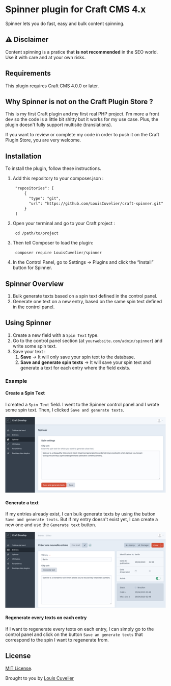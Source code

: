 # Spinner plugin for Craft CMS 4.x
Spinner lets you do fast, easy and bulk content spinning.

## ⚠️ Disclaimer

Content spinning is a pratice that **is not recommended** in the SEO world. Use it with care and at your own risks.

## Requirements

This plugin requires Craft CMS 4.0.0 or later.

## Why Spinner is not on the Craft Plugin Store ?
This is my first Craft plugin and my first real PHP project. I'm more a front dev so the code is a little bit shitty but it works for my use case.
Plus, the plugin doesn't fully support multisite (translations).

If you want to review or complete my code in order to push it on the Craft Plugin Store, you are very welcome.

## Installation

To install the plugin, follow these instructions.

1. Add this repository to your composer.json :
        
        "repositories": [
            {
              "type": "git",
              "url": "https://github.com/LouisCuvelier/craft-spinner.git"
            }
        ]

2. Open your terminal and go to your Craft project :

        cd /path/to/project
       

3. Then tell Composer to load the plugin:

        composer require LouisCuvelier/spinner

4. In the Control Panel, go to Settings → Plugins and click the “Install” button for Spinner.

## Spinner Overview

1. Bulk generate texts based on a spin text defined in the control panel.
2. Generate one text on a new entry, based on the same spin text defined in the control panel.

## Using Spinner

1. Create a new field with a `Spin Text` type.
2. Go to the control panel section (at `yourwebsite.com/admin/spinner`) and write some spin text.
3. Save your text :
    1. **Save** → It will only save your spin text to the database.
    2. **Save and generate spin texts** → It will save your spin text and generate a text for each entry where the field exists.

### Example

#### Create a Spin Text
I created a `Spin Text` field. I went to the Spinner control panel and I wrote some spin text. Then, I clicked `Save and generate texts`.

![Screenshot](resources/img/cp.png)

#### Generate a text
If my entries already exist, I can bulk generate texts by using the button `Save and generate texts`.
But if my entry doesn't exist yet, I can create a new one and use the `Generate text` button.

![Screenshot](resources/img/entry.png)

#### Regenerate every texts on each entry
If I want to regenerate every texts on each entry, I can simply go to the control panel and click on the button `Save an generate texts` that correspond to the spin I want to regenerate from.

## License

[MIT License](LICENSE.md).

Brought to you by [Louis Cuvelier](https://www.louiscuvelier.com)